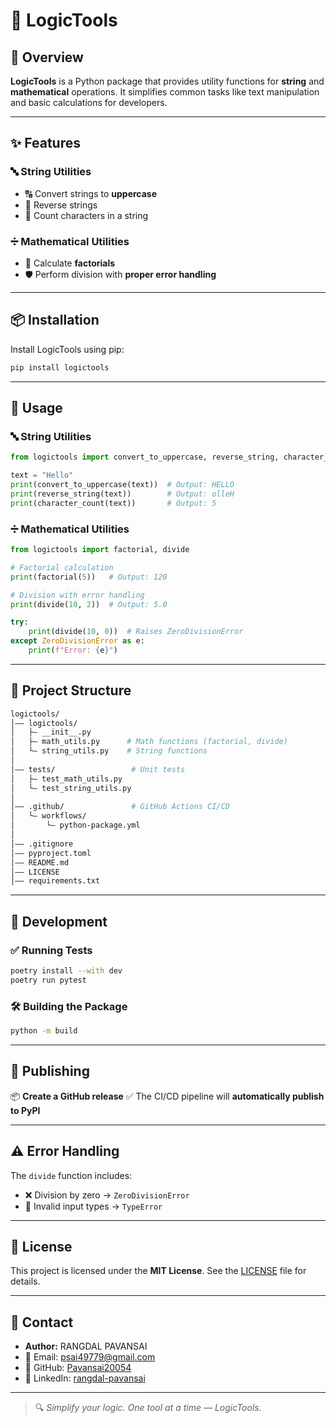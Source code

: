 # 🔧 LogicTools

## 🧠 Overview

**LogicTools** is a Python package that provides utility functions for **string** and **mathematical** operations.
It simplifies common tasks like text manipulation and basic calculations for developers.

---

## ✨ Features

### 🔤 String Utilities

* 🔠 Convert strings to **uppercase**
* 🔄 Reverse strings
* 🔢 Count characters in a string

### ➗ Mathematical Utilities

* 🧮 Calculate **factorials**
* 🛡️ Perform division with **proper error handling**

---

## 📦 Installation

Install LogicTools using pip:

```bash
pip install logictools
```

---

## 🚀 Usage

### 🔤 String Utilities

```python
from logictools import convert_to_uppercase, reverse_string, character_count

text = "Hello"
print(convert_to_uppercase(text))  # Output: HELLO
print(reverse_string(text))        # Output: olleH
print(character_count(text))       # Output: 5
```

### ➗ Mathematical Utilities

```python
from logictools import factorial, divide

# Factorial calculation
print(factorial(5))   # Output: 120

# Division with error handling
print(divide(10, 2))  # Output: 5.0

try:
    print(divide(10, 0))  # Raises ZeroDivisionError
except ZeroDivisionError as e:
    print(f"Error: {e}")
```

---

## 📁 Project Structure

```bash
logictools/
│—— logictools/            
│   ├— __init__.py        
│   ├— math_utils.py      # Math functions (factorial, divide)
│   └— string_utils.py    # String functions
│
│—— tests/                 # Unit tests
│   ├— test_math_utils.py
│   └— test_string_utils.py
│
│—— .github/               # GitHub Actions CI/CD
│   └— workflows/
│       └— python-package.yml
│
│—— .gitignore             
│—— pyproject.toml         
│—— README.md              
│—— LICENSE                
│—— requirements.txt       
```

---

## 🧪 Development

### ✅ Running Tests

```bash
poetry install --with dev
poetry run pytest
```

### 🛠️ Building the Package

```bash
python -m build
```

---

## 🚀 Publishing

📦 **Create a GitHub release**
✅ The CI/CD pipeline will **automatically publish to PyPI**

---

## ⚠️ Error Handling

The `divide` function includes:

* ❌ Division by zero → `ZeroDivisionError`
* 🗾 Invalid input types → `TypeError`

---

## 📄 License

This project is licensed under the **MIT License**.
See the [LICENSE](./LICENSE) file for details.

---

## 👤 Contact

* **Author:** RANGDAL PAVANSAI
* 📧 Email: [psai49779@gmail.com](mailto:psai49779@gmail.com)
* 🐙 GitHub: [Pavansai20054](https://github.com/Pavansai20054)
* 💼 LinkedIn: [rangdal-pavansai](https://www.linkedin.com/in/rangdal-pavansai)

---

> 🔍 *Simplify your logic. One tool at a time — LogicTools.*
